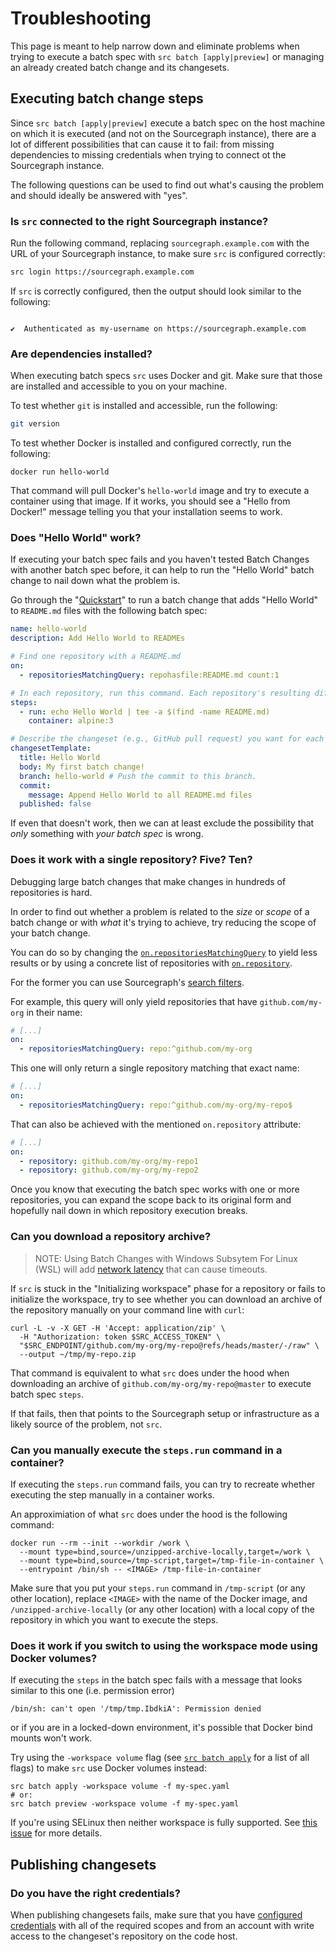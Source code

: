 # Troubleshooting

This page is meant to help narrow down and eliminate problems when trying to execute a batch spec with `src batch [apply|preview]` or managing an already created batch change and its changesets.

## Executing batch change steps

Since `src batch [apply|preview]` execute a batch spec on the host machine on which it is executed (and not on the Sourcegraph instance), there are a lot of different possibilities that can cause it to fail: from missing dependencies to missing credentials when trying to connect ot the Sourcegraph instance.

The following questions can be used to find out what's causing the problem and should ideally be answered with "yes".

### Is `src` connected to the right Sourcegraph instance?

Run the following command, replacing `sourcegraph.example.com` with the URL of your Sourcegraph instance, to make sure `src` is configured correctly:

```bash
src login https://sourcegraph.example.com
```

If `src` is correctly configured, then the output should look similar to the following:

```

✔️  Authenticated as my-username on https://sourcegraph.example.com

```

### Are dependencies installed?

When executing batch specs `src` uses Docker and git. Make sure that those are installed and accessible to you on your machine.

To test whether `git` is installed and accessible, run the following:

```bash
git version
```

To test whether Docker is installed and configured correctly, run the following:

```
docker run hello-world
```

That command will pull Docker's `hello-world` image and try to execute a container using that image. If it works, you should see a "Hello from Docker!" message telling you that your installation seems to work.

### Does "Hello World" work?

If executing your batch spec fails and you haven't tested Batch Changes with another batch spec before, it can help to run the "Hello World" batch change to nail down what the problem is.

Go through the "[Quickstart](../quickstart.md)" to run a batch change that adds "Hello World" to `README.md` files with the following batch spec:

```yaml
name: hello-world
description: Add Hello World to READMEs

# Find one repository with a README.md
on:
  - repositoriesMatchingQuery: repohasfile:README.md count:1

# In each repository, run this command. Each repository's resulting diff is captured.
steps:
  - run: echo Hello World | tee -a $(find -name README.md)
    container: alpine:3

# Describe the changeset (e.g., GitHub pull request) you want for each repository.
changesetTemplate:
  title: Hello World
  body: My first batch change!
  branch: hello-world # Push the commit to this branch.
  commit:
    message: Append Hello World to all README.md files
  published: false
```

If even that doesn't work, then we can at least exclude the possibility that _only_ something with _your batch spec_ is wrong.

### Does it work with a single repository? Five? Ten?

Debugging large batch changes that make changes in hundreds of repositories is hard.

In order to find out whether a problem is related to the _size_ or _scope_ of a batch change or with _what_ it's trying to achieve, try reducing the scope of your batch change.

You can do so by changing the [`on.repositoriesMatchingQuery`](batch_spec_yaml_reference.md#on-repositoriesmatchingquery) to yield less results or by using a concrete list of repositories with [`on.repository`](batch_spec_yaml_reference.md#on-repository).

For the former you can use Sourcegraph's [search filters](../../code_search/reference/queries.md#keywords-all-searches).

For example, this query will only yield repositories that have `github.com/my-org` in their name:

```yaml
# [...]
on:
  - repositoriesMatchingQuery: repo:^github.com/my-org
```

This one will only return a single repository matching that exact name:

```yaml
# [...]
on:
  - repositoriesMatchingQuery: repo:^github.com/my-org/my-repo$
```

That can also be achieved with the mentioned `on.repository` attribute:

```yaml
# [...]
on:
  - repository: github.com/my-org/my-repo1
  - repository: github.com/my-org/my-repo2
```

Once you know that executing the batch spec works with one or more repositories, you can expand the scope back to its original form and hopefully nail down in which repository execution breaks.

### Can you download a repository archive?

> NOTE: Using Batch Changes with Windows Subsytem For Linux (WSL) will add [network latency](https://github.com/microsoft/WSL/issues/4901) that can cause timeouts.

If `src` is stuck in the "Initializing workspace" phase for a repository or fails to initialize the workspace, try to see whether you can download an archive of the repository manually on your command line with `curl`:

```
curl -L -v -X GET -H 'Accept: application/zip' \
  -H "Authorization: token $SRC_ACCESS_TOKEN" \
  "$SRC_ENDPOINT/github.com/my-org/my-repo@refs/heads/master/-/raw" \
  --output ~/tmp/my-repo.zip
```

That command is equivalent to what `src` does under the hood when downloading an archive of `github.com/my-org/my-repo@master` to execute batch spec `steps`.

If that fails, then that points to the Sourcegraph setup or infrastructure as a likely source of the problem, not `src`.

### Can you manually execute the `steps.run` command in a container?

If executing the `steps.run` command fails, you can try to recreate whether executing the step manually in a container works.

An approximiation of what `src` does under the hood is the following command:

```
docker run --rm --init --workdir /work \
  --mount type=bind,source=/unzipped-archive-locally,target=/work \
  --mount type=bind,source=/tmp-script,target=/tmp-file-in-container \
  --entrypoint /bin/sh -- <IMAGE> /tmp-file-in-container
```

Make sure that you put your `steps.run` command in `/tmp-script` (or any other location), replace `<IMAGE>` with the name of the Docker image, and `/unzipped-archive-locally` (or any other location) with a local copy of the repository in which you want to execute the steps.

### Does it work if you switch to using the workspace mode using Docker volumes?

If executing the `steps` in the batch spec fails with a message that looks similar to this one (i.e. permission error)

```
/bin/sh: can't open '/tmp/tmp.IbdkiA': Permission denied
```

or if you are in a locked-down environment, it's possible that Docker bind mounts won't work.

Try using the `-workspace volume` flag (see [`src batch apply`](../../cli/references/batch/apply.md#flags) for a list of all flags) to make `src` use Docker volumes instead:

```
src batch apply -workspace volume -f my-spec.yaml
# or:
src batch preview -workspace volume -f my-spec.yaml
```

If you're using SELinux then neither workspace is fully supported. See [this issue](https://github.com/sourcegraph/src-cli/issues/570) for more details.

## Publishing changesets

### Do you have the right credentials?

When publishing changesets fails, make sure that you have [configured credentials](../how-tos/configuring_credentials.md) with all of the required scopes and from an account with write access to the changeset's repository on the code host.
